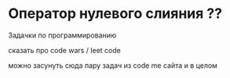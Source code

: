 # Оператор нулевого слияния ??


Задачки по программированию

сказать про code wars / leet code

можно засунуть сюда пару задач из code me сайта и в целом
